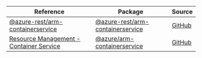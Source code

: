 | Reference | Package | Source |
|---|---|---|
|[@azure-rest/arm-containerservice](arm-containerservice-rest-readme.md)|[@azure-rest/arm-containerservice](https://www.npmjs.com/package/@azure-rest/arm-containerservice)|[GitHub](https://github.com/Azure/azure-sdk-for-js/blob/main/sdk/containerservice/arm-containerservice-rest)|
|[Resource Management - Container Service](arm-containerservice-readme.md)|[@azure/arm-containerservice](https://www.npmjs.com/package/@azure/arm-containerservice)|[GitHub](https://github.com/Azure/azure-sdk-for-js/blob/main/sdk/containerservice/arm-containerservice)|
